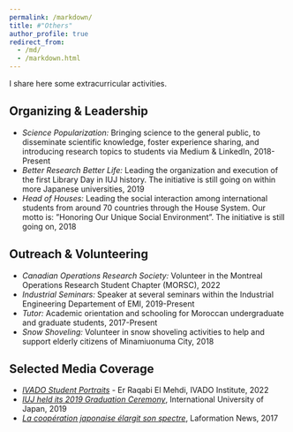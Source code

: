 ```yaml
---
permalink: /markdown/
title: #"Others"
author_profile: true
redirect_from: 
  - /md/
  - /markdown.html
---
```


I share here some extracurricular activities.

Organizing & Leadership
------
- *Science Popularization:* Bringing science to the general public, to disseminate scientific knowledge, foster experience sharing, and introducing research topics to students via Medium & LinkedIn, 2018-Present
- *Better Research Better Life:* Leading the organization and execution of the first Library Day in IUJ history. The initiative is still going on within more Japanese universities, 2019
- *Head of Houses:* Leading the social interaction among international students from around 70 countries through the House System. Our motto is: ”Honoring Our Unique Social Environment”. The initiative is still going on, 2018

Outreach & Volunteering
------
- *Canadian Operations Research Society:* Volunteer in the Montreal Operations Research Student Chapter (MORSC), 2022
- *Industrial Seminars:* Speaker at several seminars within the Industrial Engineering Departement of EMI, 2019-Present
- *Tutor:* Academic orientation and schooling for Moroccan undergraduate and graduate students, 2017-Present
- *Snow Shoveling:* Volunteer in snow shoveling activities to help and support elderly citizens of Minamiuonuma City, 2018

Selected Media Coverage
------
- *[IVADO Student Portraits](https://ivado.ca/en/2022/07/25/ivado-student-portraits-er-raqabi-el-mehdi/)* - Er Raqabi El Mehdi, IVADO Institute, 2022
- *[IUJ held its 2019 Graduation Ceremony](https://www.iuj.ac.jp/20190622-2/)*, International University of Japan, 2019
- *[La coopération japonaise élargit son spectre](https://www.laformation.ma/actualites/3572-la-cooperation-japonaise-elargit-son-spectre.html)*, Laformation News, 2017